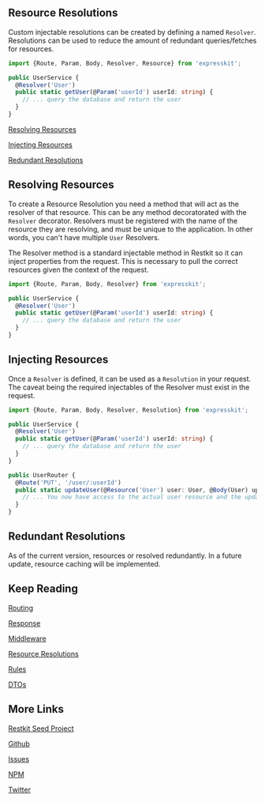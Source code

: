 Resource Resolutions
--------------------

Custom injectable resolutions can be created by defining a named `Resolver`.
Resolutions can be used to reduce the amount of redundant queries/fetches for
resources.

```typescript
import {Route, Param, Body, Resolver, Resource} from 'expresskit';

public UserService {
  @Resolver('User')
  public static getUser(@Param('userId') userId: string) {
    // ... query the database and return the user
  }
}

```

[Resolving Resources](#resolver)

[Injecting Resources](#resolution)

[Redundant Resolutions](#redundant)

<a name="resolver"></a>
## Resolving Resources

To create a Resource Resolution you need a method that will act as the resolver of that
resource. This can be any method decoratorated with the `Resolver` decorator.
Resolvers must be registered with the name of the resource they are resolving,
and must be unique to the application. In other words, you can't have multiple
`User` Resolvers.

The Resolver method is a standard injectable method in Restkit so it can inject
properties from the request. This is necessary to pull the correct resources
given the context of the request.

```typescript
import {Route, Param, Body, Resolver} from 'expresskit';

public UserService {
  @Resolver('User')
  public static getUser(@Param('userId') userId: string) {
    // ... query the database and return the user
  }
}
```

<a name="resolution"></a>
## Injecting Resources

Once a `Resolver` is defined, it can be used as a `Resolution` in your request.
The caveat being the required injectables of the Resolver must exist in the
request.

```typescript
import {Route, Param, Body, Resolver, Resolution} from 'expresskit';

public UserService {
  @Resolver('User')
  public static getUser(@Param('userId') userId: string) {
    // ... query the database and return the user
  }
}

public UserRouter {
  @Route('PUT', '/user/:userId')
  public static updateUser(@Resource('User') user: User, @Body(User) update: User) {
    // ... You now have access to the actual user resource and the update resource
  }
}
```

<a name="redundant"></a>
## Redundant Resolutions

As of the current version, resources or resolved redundantly. In a future update,
resource caching will be implemented.

## Keep Reading

[Routing](/route/README.md)

[Response](/response/README.md)

[Middleware](/middleware/README.md)

[Resource Resolutions](/resource/README.md)

[Rules](/rule/README.md)

[DTOs](/dto/README.md)

## More Links

[Restkit Seed Project](https://github.com/iamchairs/restkit-seed)

[Github](https://github.com/iamchairs/restkit)

[Issues](https://github.com/iamchairs/restkit/issues)

[NPM](https://www.npmjs.com/package/restkit)

[Twitter](https://twitter.com/micahwllmsn)